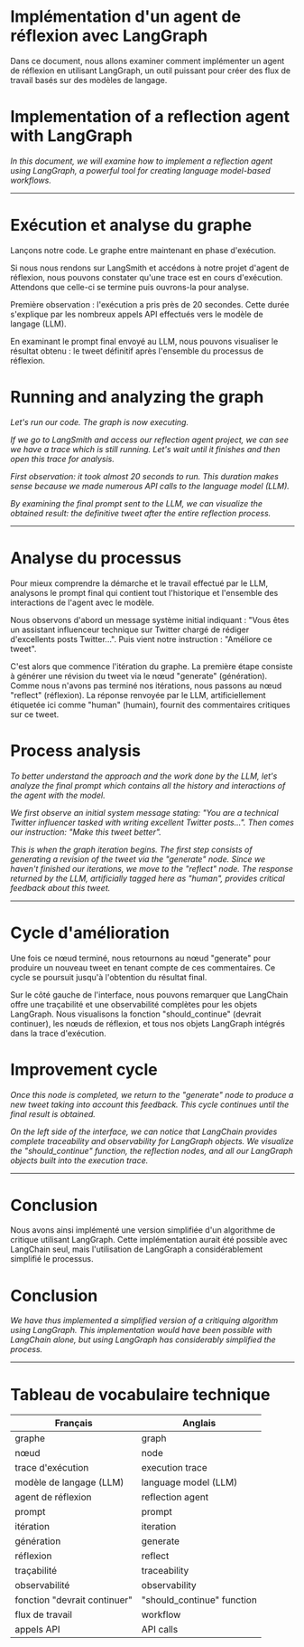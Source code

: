 # Implémentation d'un agent de réflexion avec LangGraph

Dans ce document, nous allons examiner comment implémenter un agent de réflexion en utilisant LangGraph, un outil puissant pour créer des flux de travail basés sur des modèles de langage.

# Implementation of a reflection agent with LangGraph

*In this document, we will examine how to implement a reflection agent using LangGraph, a powerful tool for creating language model-based workflows.*

---

# Exécution et analyse du graphe

Lançons notre code. Le graphe entre maintenant en phase d'exécution.

Si nous nous rendons sur LangSmith et accédons à notre projet d'agent de réflexion, nous pouvons constater qu'une trace est en cours d'exécution. Attendons que celle-ci se termine puis ouvrons-la pour analyse.

Première observation : l'exécution a pris près de 20 secondes. Cette durée s'explique par les nombreux appels API effectués vers le modèle de langage (LLM). 

En examinant le prompt final envoyé au LLM, nous pouvons visualiser le résultat obtenu : le tweet définitif après l'ensemble du processus de réflexion.

# Running and analyzing the graph

*Let's run our code. The graph is now executing.*

*If we go to LangSmith and access our reflection agent project, we can see we have a trace which is still running. Let's wait until it finishes and then open this trace for analysis.*

*First observation: it took almost 20 seconds to run. This duration makes sense because we made numerous API calls to the language model (LLM).*

*By examining the final prompt sent to the LLM, we can visualize the obtained result: the definitive tweet after the entire reflection process.*

---

# Analyse du processus

Pour mieux comprendre la démarche et le travail effectué par le LLM, analysons le prompt final qui contient tout l'historique et l'ensemble des interactions de l'agent avec le modèle.

Nous observons d'abord un message système initial indiquant : "Vous êtes un assistant influenceur technique sur Twitter chargé de rédiger d'excellents posts Twitter...". Puis vient notre instruction : "Améliore ce tweet".

C'est alors que commence l'itération du graphe. La première étape consiste à générer une révision du tweet via le nœud "generate" (génération). Comme nous n'avons pas terminé nos itérations, nous passons au nœud "reflect" (réflexion). La réponse renvoyée par le LLM, artificiellement étiquetée ici comme "human" (humain), fournit des commentaires critiques sur ce tweet.

# Process analysis

*To better understand the approach and the work done by the LLM, let's analyze the final prompt which contains all the history and interactions of the agent with the model.*

*We first observe an initial system message stating: "You are a technical Twitter influencer tasked with writing excellent Twitter posts...". Then comes our instruction: "Make this tweet better".*

*This is when the graph iteration begins. The first step consists of generating a revision of the tweet via the "generate" node. Since we haven't finished our iterations, we move to the "reflect" node. The response returned by the LLM, artificially tagged here as "human", provides critical feedback about this tweet.*

---

# Cycle d'amélioration

Une fois ce nœud terminé, nous retournons au nœud "generate" pour produire un nouveau tweet en tenant compte de ces commentaires. Ce cycle se poursuit jusqu'à l'obtention du résultat final.

Sur le côté gauche de l'interface, nous pouvons remarquer que LangChain offre une traçabilité et une observabilité complètes pour les objets LangGraph. Nous visualisons la fonction "should_continue" (devrait continuer), les nœuds de réflexion, et tous nos objets LangGraph intégrés dans la trace d'exécution.

# Improvement cycle

*Once this node is completed, we return to the "generate" node to produce a new tweet taking into account this feedback. This cycle continues until the final result is obtained.*

*On the left side of the interface, we can notice that LangChain provides complete traceability and observability for LangGraph objects. We visualize the "should_continue" function, the reflection nodes, and all our LangGraph objects built into the execution trace.*

---

# Conclusion

Nous avons ainsi implémenté une version simplifiée d'un algorithme de critique utilisant LangGraph. Cette implémentation aurait été possible avec LangChain seul, mais l'utilisation de LangGraph a considérablement simplifié le processus.

# Conclusion

*We have thus implemented a simplified version of a critiquing algorithm using LangGraph. This implementation would have been possible with LangChain alone, but using LangGraph has considerably simplified the process.*

---

# Tableau de vocabulaire technique

| Français | Anglais |
|----------|---------|
| graphe | graph |
| nœud | node |
| trace d'exécution | execution trace |
| modèle de langage (LLM) | language model (LLM) |
| agent de réflexion | reflection agent |
| prompt | prompt |
| itération | iteration |
| génération | generate |
| réflexion | reflect |
| traçabilité | traceability |
| observabilité | observability |
| fonction "devrait continuer" | "should_continue" function |
| flux de travail | workflow |
| appels API | API calls |